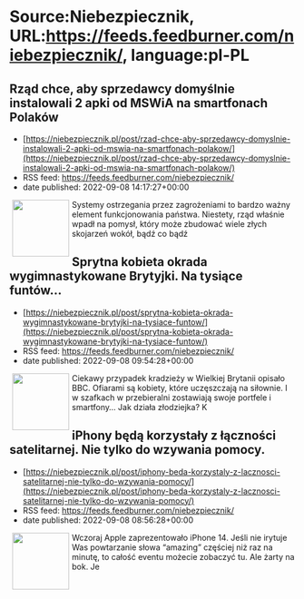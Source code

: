 # Source:Niebezpiecznik, URL:https://feeds.feedburner.com/niebezpiecznik/, language:pl-PL

## Rząd chce, aby sprzedawcy domyślnie instalowali 2 apki od MSWiA na smartfonach Polaków
 - [https://niebezpiecznik.pl/post/rzad-chce-aby-sprzedawcy-domyslnie-instalowali-2-apki-od-mswia-na-smartfonach-polakow/](https://niebezpiecznik.pl/post/rzad-chce-aby-sprzedawcy-domyslnie-instalowali-2-apki-od-mswia-na-smartfonach-polakow/)
 - RSS feed: https://feeds.feedburner.com/niebezpiecznik/
 - date published: 2022-09-08 14:17:27+00:00

<a href="https://niebezpiecznik.pl/post/rzad-chce-aby-sprzedawcy-domyslnie-instalowali-2-apki-od-mswia-na-smartfonach-polakow/"><img align="left" alt="" class="alignleft tfe wp-post-image" height="100" hspace="5" src="https://niebezpiecznik.pl/wp-content/uploads/2022/09/frustawy-150x150.jpg" width="100" /></a>Systemy ostrzegania przez zagrożeniami to bardzo ważny element funkcjonowania państwa. Niestety, rząd właśnie wpadł na pomysł, który może zbudować wiele złych skojarzeń wokół, bądź co bądź 

## Sprytna kobieta okrada wygimnastykowane Brytyjki. Na tysiące funtów&#8230;
 - [https://niebezpiecznik.pl/post/sprytna-kobieta-okrada-wygimnastykowane-brytyjki-na-tysiace-funtow/](https://niebezpiecznik.pl/post/sprytna-kobieta-okrada-wygimnastykowane-brytyjki-na-tysiace-funtow/)
 - RSS feed: https://feeds.feedburner.com/niebezpiecznik/
 - date published: 2022-09-08 09:54:28+00:00

<a href="https://niebezpiecznik.pl/post/sprytna-kobieta-okrada-wygimnastykowane-brytyjki-na-tysiace-funtow/"><img align="left" alt="" class="alignleft tfe wp-post-image" height="100" hspace="5" src="https://niebezpiecznik.pl/wp-content/uploads/2022/09/locker-150x150.jpg" width="100" /></a>Ciekawy przypadek kradzieży w Wielkiej Brytanii opisało BBC. Ofiarami są kobiety, które uczęszczają na siłownie. I w szafkach w przebieralni zostawiają swoje portfele i smartfony&#8230; Jak działa złodziejka? K

## iPhony będą korzystały z łączności satelitarnej. Nie tylko do wzywania pomocy.
 - [https://niebezpiecznik.pl/post/iphony-beda-korzystaly-z-lacznosci-satelitarnej-nie-tylko-do-wzywania-pomocy/](https://niebezpiecznik.pl/post/iphony-beda-korzystaly-z-lacznosci-satelitarnej-nie-tylko-do-wzywania-pomocy/)
 - RSS feed: https://feeds.feedburner.com/niebezpiecznik/
 - date published: 2022-09-08 08:56:28+00:00

<a href="https://niebezpiecznik.pl/post/iphony-beda-korzystaly-z-lacznosci-satelitarnej-nie-tylko-do-wzywania-pomocy/"><img align="left" alt="" class="alignleft tfe wp-post-image" height="100" hspace="5" src="https://niebezpiecznik.pl/wp-content/uploads/2022/09/inreach-garmin-min-150x150.jpg" width="100" /></a>Wczoraj Apple zaprezentowało iPhone 14. Jeśli nie irytuje Was powtarzanie słowa &#8220;amazing&#8221; częściej niż raz na minutę, to całość eventu możecie zobaczyć tu. Ale żarty na bok. Je

